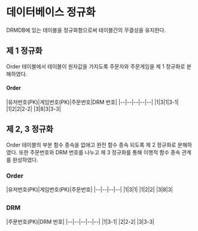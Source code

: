 # 데이터베이스 정규화
DRMDB에 있는 테이블을 정규화함으로써 테이블간의 무결성을 유지한다.
## 제 1 정규화
Order 테이블에서 테이블이 원자값을 가지도록 주문자와 주문게임을 제 1 정규화로 분해하였다.
#### Order
|유저번호(PK)|게임번호(PK)|주문번호|DRM 번호|
|--|--|--|--|--|
|1|3|1|3-1|
|1|2|2|2-2|
|3|8|3|3-3|

## 제 2, 3 정규화
Order 테이블의 부분 함수 종속을 없애고 완전 함수 종속 되도록 제 2 정규화로 분해하였다. 또한 주문번호와 DRM 번호를 나누고 제 3 정규화를 통해 이행적 함수 종속 관계를 완성하였다. 

### Order 
|유저번호(PK)|게임번호(PK)|주문번호|
|--|--|--|--|
|1|3|1|
|1|2|2|
|3|8|3|
## 
### DRM
|주문번호(PK)|DRM 번호|
|--|--|--|--|--|
|1|3-1|
|2|2-2|
|3|3-3|

